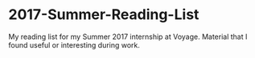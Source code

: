 # 2017-Summer-Reading-List
My reading list for my Summer 2017 internship at Voyage. Material that I found useful or interesting during work.
